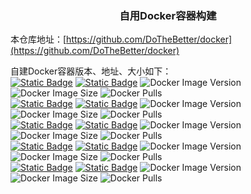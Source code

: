 <h3 align="center">自用Docker容器构建</h3>

本仓库地址：[https://github.com/DoTheBetter/docker](https://github.com/DoTheBetter/docker)

<p align="left">
自建Docker容器版本、地址、大小如下：
<br>
<a target="_blank" href="https://github.com/DoTheBetter/docker/pkgs/container/caddy2"><img alt="Static Badge" src="https://img.shields.io/badge/ghcr.io-dothebetter%2Fcaddy2-brightgreen"></a>
<a target="_blank" href="https://hub.docker.com/r/dothebetter/caddy2"><img alt="Static Badge" src="https://img.shields.io/badge/docker.io-dothebetter%2Fcaddy2-brightgreen"></a>
<img alt="Docker Image Version" src="https://img.shields.io/docker/v/dothebetter/caddy2?label=Image%20Version">
<img alt="Docker Image Size" src="https://img.shields.io/docker/image-size/dothebetter/caddy2?label=Image%20Size">
<img alt="Docker Pulls" src="https://img.shields.io/docker/pulls/dothebetter/caddy2?label=Docker%20Pulls">
<br>
<a target="_blank" href="https://github.com/DoTheBetter/docker/pkgs/container/rsync"><img alt="Static Badge" src="https://img.shields.io/badge/ghcr.io-dothebetter%2Frsync-brightgreen"></a>
<a target="_blank" href="https://hub.docker.com/r/dothebetter/rsync"><img alt="Static Badge" src="https://img.shields.io/badge/docker.io-dothebetter%2Frsync-brightgreen"></a>
<img alt="Docker Image Version" src="https://img.shields.io/docker/v/dothebetter/rsync?label=Image%20Version">
<img alt="Docker Image Size" src="https://img.shields.io/docker/image-size/dothebetter/rsync?label=Image%20Size">
<img alt="Docker Pulls" src="https://img.shields.io/docker/pulls/dothebetter/rsync?label=Docker%20Pulls">
<br>
<a target="_blank" href="https://github.com/DoTheBetter/docker/pkgs/container/zerotier-client"><img alt="Static Badge" src="https://img.shields.io/badge/ghcr.io-dothebetter%2Fzerotier--client-brightgreen"></a>
<a target="_blank" href="https://hub.docker.com/r/dothebetter/zerotier-client"><img alt="Static Badge" src="https://img.shields.io/badge/docker.io-dothebetter%2Fzerotier--client-brightgreen"></a>
<img alt="Docker Image Version" src="https://img.shields.io/docker/v/dothebetter/zerotier-client?label=Image%20Version">
<img alt="Docker Image Size" src="https://img.shields.io/docker/image-size/dothebetter/zerotier-client?label=Image%20Size">
<img alt="Docker Pulls" src="https://img.shields.io/docker/pulls/dothebetter/zerotier-client?label=Docker%20Pulls">
<br>
<a target="_blank" href="https://github.com/DoTheBetter/docker/pkgs/container/zerotier-moon"><img alt="Static Badge" src="https://img.shields.io/badge/ghcr.io-dothebetter%2Fzerotier--moon-brightgreen"></a>
<a target="_blank" href="https://hub.docker.com/r/dothebetter/zerotier-moon"><img alt="Static Badge" src="https://img.shields.io/badge/docker.io-dothebetter%2Fzerotier--moon-brightgreen"></a>
<img alt="Docker Image Version" src="https://img.shields.io/docker/v/dothebetter/zerotier-moon?label=Image%20Version">
<img alt="Docker Image Size" src="https://img.shields.io/docker/image-size/dothebetter/zerotier-moon?label=Image%20Size">
<img alt="Docker Pulls" src="https://img.shields.io/docker/pulls/dothebetter/zerotier-moon?label=Docker%20Pulls">
<br>
<a target="_blank" href="https://github.com/DoTheBetter/docker/pkgs/container/hello-world"><img alt="Static Badge" src="https://img.shields.io/badge/ghcr.io-dothebetter%2Fhello--world-brightgreen"></a>
<a target="_blank" href="https://hub.docker.com/r/dothebetter/hello-world"><img alt="Static Badge" src="https://img.shields.io/badge/docker.io-dothebetter%2Fhello--world-brightgreen"></a>
<img alt="Docker Image Version" src="https://img.shields.io/docker/v/dothebetter/hello-world?label=Image%20Version">
<img alt="Docker Image Size" src="https://img.shields.io/docker/image-size/dothebetter/hello-world?label=Image%20Size">
<img alt="Docker Pulls" src="https://img.shields.io/docker/pulls/dothebetter/hello-world?label=Docker%20Pulls">
<br>
</p>